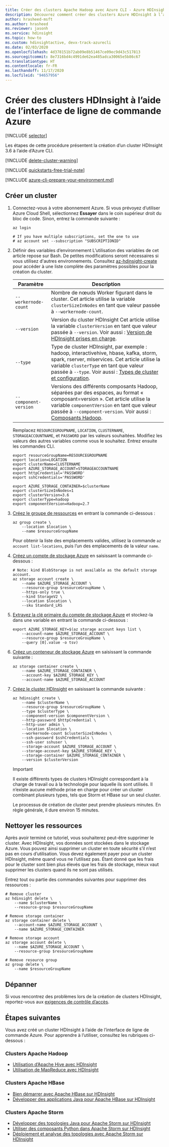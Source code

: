 ```yaml
---
title: Créer des clusters Apache Hadoop avec Azure CLI - Azure HDInsight
description: Découvrez comment créer des clusters Azure HDInsight à l’aide de l’interface multiplateforme Azure CLI.
author: hrasheed-msft
ms.author: hrasheed
ms.reviewer: jasonh
ms.service: hdinsight
ms.topic: how-to
ms.custom: hdinsightactive, devx-track-azurecli
ms.date: 02/03/2020
ms.openlocfilehash: 4d378151b72ab09e8b51467ce09ec9d43c517813
ms.sourcegitcommit: 8e7316bd4c4991de62ea485adca30065e5b86c67
ms.translationtype: HT
ms.contentlocale: fr-FR
ms.lasthandoff: 11/17/2020
ms.locfileid: "94657956"
---
```

# <a name="create-hdinsight-clusters-using-the-azure-cli"></a>Créer des clusters HDInsight à l’aide de l’interface de ligne de commande Azure

[!INCLUDE [selector](../../includes/hdinsight-create-linux-cluster-selector.md)]

Les étapes de cette procédure présentent la création d’un cluster HDInsight 3.6 à l’aide d’Azure CLI.

[!INCLUDE [delete-cluster-warning](../../includes/hdinsight-delete-cluster-warning.md)]

[!INCLUDE [quickstarts-free-trial-note](../../includes/quickstarts-free-trial-note.md)]

[!INCLUDE [azure-cli-prepare-your-environment.md](../../includes/azure-cli-prepare-your-environment.md)]

## <a name="create-a-cluster"></a>Créer un cluster

1. Connectez-vous à votre abonnement Azure. Si vous prévoyez d’utiliser Azure Cloud Shell, sélectionnez **Essayer** dans le coin supérieur droit du bloc de code. Sinon, entrez la commande suivante :

    ```azurecli-interactive
    az login

    # If you have multiple subscriptions, set the one to use
    # az account set --subscription "SUBSCRIPTIONID"
    ```

2. Définir des variables d’environnement L’utilisation des variables de cet article repose sur Bash. De petites modifications seront nécessaires si vous utilisez d'autres environnements. Consultez [az-hdinsight-create](/cli/azure/hdinsight#az-hdinsight-create) pour accéder à une liste complète des paramètres possibles pour la création du cluster.

    |Paramètre | Description |
    |---|---|
    |`--workernode-count`| Nombre de nœuds Worker figurant dans le cluster. Cet article utilise la variable `clusterSizeInNodes` en tant que valeur passée à `--workernode-count`. |
    |`--version`| Version du cluster HDInsight Cet article utilise la variable `clusterVersion` en tant que valeur passée à `--version`. Voir aussi : [Version de HDInsight prises en charge](./hdinsight-component-versioning.md#supported-hdinsight-versions).|
    |`--type`| Type de cluster HDInsight, par exemple : hadoop, interactivehive, hbase, kafka, storm, spark, rserver, mlservices.  Cet article utilise la variable `clusterType` en tant que valeur passée à `--type`. Voir aussi : [Types de cluster et configuration](./hdinsight-hadoop-provision-linux-clusters.md#cluster-type).|
    |`--component-version`|Versions des différents composants Hadoop, séparées par des espaces, au format « composant=version ». Cet article utilise la variable `componentVersion` en tant que valeur passée à `--component-version`. Voir aussi : [Composants Hadoop](./hdinsight-component-versioning.md#apache-components-available-with-different-hdinsight-versions).|

    Remplacez `RESOURCEGROUPNAME`, `LOCATION`, `CLUSTERNAME`, `STORAGEACCOUNTNAME`, et `PASSWORD` par les valeurs souhaitées. Modifiez les valeurs des autres variables comme vous le souhaitez. Entrez ensuite les commandes CLI.

    ```azurecli-interactive
    export resourceGroupName=RESOURCEGROUPNAME
    export location=LOCATION
    export clusterName=CLUSTERNAME
    export AZURE_STORAGE_ACCOUNT=STORAGEACCOUNTNAME
    export httpCredential='PASSWORD'
    export sshCredentials='PASSWORD'

    export AZURE_STORAGE_CONTAINER=$clusterName
    export clusterSizeInNodes=1
    export clusterVersion=3.6
    export clusterType=hadoop
    export componentVersion=Hadoop=2.7
    ```

3. [Créez le groupe de ressources](/cli/azure/group#az-group-create) en entrant la commande ci-dessous :

    ```azurecli-interactive
    az group create \
        --location $location \
        --name $resourceGroupName
    ```

    Pour obtenir la liste des emplacements valides, utilisez la commande `az account list-locations`, puis l’un des emplacements de la valeur `name`.

4. [Créez un compte de stockage Azure](/cli/azure/storage/account#az-storage-account-create) en saisissant la commande ci-dessous :

    ```azurecli-interactive
    # Note: kind BlobStorage is not available as the default storage account.
    az storage account create \
        --name $AZURE_STORAGE_ACCOUNT \
        --resource-group $resourceGroupName \
        --https-only true \
        --kind StorageV2 \
        --location $location \
        --sku Standard_LRS
    ```

5. [Extrayez la clé primaire du compte de stockage Azure](/cli/azure/storage/account/keys#az-storage-account-keys-list) et stockez-la dans une variable en entrant la commande ci-dessous :

    ```azurecli-interactive
    export AZURE_STORAGE_KEY=$(az storage account keys list \
        --account-name $AZURE_STORAGE_ACCOUNT \
        --resource-group $resourceGroupName \
        --query [0].value -o tsv)
    ```

6. [Créez un conteneur de stockage Azure](/cli/azure/storage/container#az-storage-container-create) en saisissant la commande suivante :

    ```azurecli-interactive
    az storage container create \
        --name $AZURE_STORAGE_CONTAINER \
        --account-key $AZURE_STORAGE_KEY \
        --account-name $AZURE_STORAGE_ACCOUNT
    ```

7. [Créez le cluster HDInsight](/cli/azure/hdinsight#az-hdinsight-create) en saisissant la commande suivante :

    ```azurecli-interactive
    az hdinsight create \
        --name $clusterName \
        --resource-group $resourceGroupName \
        --type $clusterType \
        --component-version $componentVersion \
        --http-password $httpCredential \
        --http-user admin \
        --location $location \
        --workernode-count $clusterSizeInNodes \
        --ssh-password $sshCredentials \
        --ssh-user sshuser \
        --storage-account $AZURE_STORAGE_ACCOUNT \
        --storage-account-key $AZURE_STORAGE_KEY \
        --storage-container $AZURE_STORAGE_CONTAINER \
        --version $clusterVersion
    ```

    > [!IMPORTANT]  
    > Il existe différents types de clusters HDInsight correspondant à la charge de travail ou à la technologie pour laquelle ils sont utilisés. Il n’existe aucune méthode prise en charge pour créer un cluster combinant plusieurs types, tels que Storm et HBase sur un seul cluster.

    Le processus de création de cluster peut prendre plusieurs minutes. En règle générale, il dure environ 15 minutes.

## <a name="clean-up-resources"></a>Nettoyer les ressources

Après avoir terminé ce tutoriel, vous souhaiterez peut-être supprimer le cluster. Avec HDInsight, vos données sont stockées dans le stockage Azure. Vous pouvez ainsi supprimer un cluster en toute sécurité s’il n’est pas en cours d’utilisation. Vous devez également payer pour un cluster HDInsight, même quand vous ne l’utilisez pas. Étant donné que les frais pour le cluster sont bien plus élevés que les frais de stockage, mieux vaut supprimer les clusters quand ils ne sont pas utilisés.

Entrez tout ou partie des commandes suivantes pour supprimer des ressources :

```azurecli-interactive
# Remove cluster
az hdinsight delete \
    --name $clusterName \
    --resource-group $resourceGroupName

# Remove storage container
az storage container delete \
    --account-name $AZURE_STORAGE_ACCOUNT \
    --name $AZURE_STORAGE_CONTAINER

# Remove storage account
az storage account delete \
    --name $AZURE_STORAGE_ACCOUNT \
    --resource-group $resourceGroupName

# Remove resource group
az group delete \
    --name $resourceGroupName
```

## <a name="troubleshoot"></a>Dépanner

Si vous rencontrez des problèmes lors de la création de clusters HDInsight, reportez-vous aux [exigences de contrôle d’accès](./hdinsight-hadoop-customize-cluster-linux.md#access-control).

## <a name="next-steps"></a>Étapes suivantes

Vous avez créé un cluster HDInsight à l’aide de l’interface de ligne de commande Azure. Pour apprendre à l’utiliser, consultez les rubriques ci-dessous :

### <a name="apache-hadoop-clusters"></a>Clusters Apache Hadoop

* [Utilisation d’Apache Hive avec HDInsight](hadoop/hdinsight-use-hive.md)
* [Utilisation de MapReduce avec HDInsight](hadoop/hdinsight-use-mapreduce.md)

### <a name="apache-hbase-clusters"></a>Clusters Apache HBase

* [Bien démarrer avec Apache HBase sur HDInsight](hbase/apache-hbase-tutorial-get-started-linux.md)
* [Développer des applications Java pour Apache HBase sur HDInsight](hbase/apache-hbase-build-java-maven-linux.md)

### <a name="apache-storm-clusters"></a>Clusters Apache Storm

* [Développer des topologies Java pour Apache Storm sur HDInsight](storm/apache-storm-develop-java-topology.md)
* [Utiliser des composants Python dans Apache Storm sur HDInsight](storm/apache-storm-develop-python-topology.md)
* [Déploiement et analyse des topologies avec Apache Storm sur HDInsight](storm/apache-storm-deploy-monitor-topology-linux.md)
